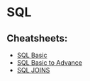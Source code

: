 # SQL

## Cheatsheets:

- [SQL Basic](./SQL%20Basics.pdf)
- [SQL Basic to Advance](./SQL%20Basic-to-advance.pdf)
- [SQL JOINS](./SQL_JOINS.jpg)